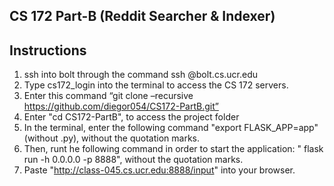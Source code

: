 ## CS 172 Part-B (Reddit Searcher & Indexer)

## Instructions

1. ssh into bolt through the command ssh <netid>@bolt.cs.ucr.edu
2. Type cs172_login into the terminal to access the CS 172 servers.
3. Enter this command “git clone –recursive https://github.com/diegor054/CS172-PartB.git”
4. Enter "cd CS172-PartB", to access the project folder
5. In the terminal, enter the following command "export FLASK_APP=app" (without .py), without the quotation marks.
6. Then, runt he following command in order to start the application: " flask run -h 0.0.0.0 -p 8888", without the quotation marks.
7. Paste "http://class-045.cs.ucr.edu:8888/input" into your browser.

